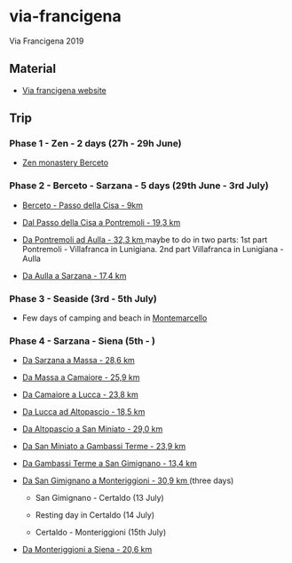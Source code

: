 # via-francigena
Via Francigena 2019

## Material

- [Via francigena website](https://www.viefrancigene.org/it/mappe/)


## Trip

### Phase 1 - Zen - 2 days (27h - 29h June)

- [Zen monastery Berceto](http://www.monasterozen.it) 


### Phase 2 - Berceto - Sarzana - 5 days (29th June - 3rd July)

- [Berceto - Passo della Cisa - 9km](https://www.viefrancigene.org/it/resource/statictrack/tappa-21-da-cassio-al-passo-della-cisa/)

- [Dal Passo della Cisa a Pontremoli - 19,3 km](https://www.viefrancigene.org/it/resource/statictrack/tappa-22-dal-passo-della-cisa-pontremoli/)

- [Da Pontremoli ad Aulla - 32,3 km ](https://www.viefrancigene.org/it/resource/statictrack/tappa-23-da-pontremoli-ad-aulla/) maybe to do in two parts: 1st part Pontremoli - Villafranca in Lunigiana. 2nd part Villafranca in Lunigiana - Aulla

- [Da Aulla a Sarzana - 17,4 km ](https://www.viefrancigene.org/it/resource/statictrack/tappa-24-da-aulla-a-sarzana/)


### Phase 3 - Seaside (3rd - 5th July)

- Few days of camping and beach in [Montemarcello](https://www.google.com/maps/place/Falesia+della+Punta+Bianca/@44.0424225,9.9524891,14z/data=!4m13!1m7!3m6!1s0x12d503346bcbad47:0x2d17bc7369a1accb!2s19038+Sarzana,+SP,+Italy!3b1!8m2!3d44.111424!4d9.9631215!3m4!1s0x0:0xf6e98d2710dabde6!8m2!3d44.0357569!4d9.9771202)


### Phase 4 - Sarzana - Siena (5th - )

- [Da Sarzana a Massa - 28,6 km ](https://www.viefrancigene.org/it/resource/statictrack/tappa-25-da-sarzana-a-massa/)

- [Da Massa a Camaiore - 25,9 km ](https://www.viefrancigene.org/it/resource/statictrack/tappa-26-da-massa-a-camaiore/)

- [Da Camaiore a Lucca - 23,8 km ](https://www.viefrancigene.org/en/resource/statictrack/tappa-27-da-camaiore-a-lucca/)

- [Da Lucca ad Altopascio  - 18,5 km ](https://www.viefrancigene.org/it/resource/statictrack/tappa-28-da-lucca-ad-altopascio/)

- [Da Altopascio a San Miniato - 29,0 km ](https://www.viefrancigene.org/it/resource/statictrack/tappa-29-da-altopascio-san-miniato/)

- [Da San Miniato a Gambassi Terme  - 23,9 km ](https://www.viefrancigene.org/it/resource/statictrack/tappa-30-da-san-miniato-gambassi-terme/)

- [Da Gambassi Terme a San Gimignano - 13,4 km ](https://www.viefrancigene.org/it/resource/statictrack/tappa-31-da-gambassi-terme-san-gimignano/)

- [Da San Gimignano a Monteriggioni - 30,9 km ](https://www.viefrancigene.org/it/resource/statictrack/tappa-32-da-san-gimignano-monteriggioni/) (three days)

  - San Gimignano - Certaldo (13 July)
  
  - Resting day in Certaldo (14 July)

  - Certaldo - Monteriggioni (15th July)

- [Da Monteriggioni a Siena - 20,6 km ](https://www.viefrancigene.org/it/resource/statictrack/tappa-33-da-monteriggioni-siena/)





